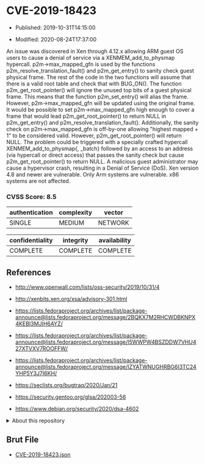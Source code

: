 # CVE-2019-18423

- Published: 2019-10-31T14:15:00

- Modified: 2020-08-24T17:37:00

An issue was discovered in Xen through 4.12.x allowing ARM guest OS users to cause a denial of service via a XENMEM_add_to_physmap hypercall. p2m->max_mapped_gfn is used by the functions p2m_resolve_translation_fault() and p2m_get_entry() to sanity check guest physical frame. The rest of the code in the two functions will assume that there is a valid root table and check that with BUG_ON(). The function p2m_get_root_pointer() will ignore the unused top bits of a guest physical frame. This means that the function p2m_set_entry() will alias the frame. However, p2m->max_mapped_gfn will be updated using the original frame. It would be possible to set p2m->max_mapped_gfn high enough to cover a frame that would lead p2m_get_root_pointer() to return NULL in p2m_get_entry() and p2m_resolve_translation_fault(). Additionally, the sanity check on p2m->max_mapped_gfn is off-by-one allowing "highest mapped + 1" to be considered valid. However, p2m_get_root_pointer() will return NULL. The problem could be triggered with a specially crafted hypercall XENMEM_add_to_physmap{, _batch} followed by an access to an address (via hypercall or direct access) that passes the sanity check but cause p2m_get_root_pointer() to return NULL. A malicious guest administrator may cause a hypervisor crash, resulting in a Denial of Service (DoS). Xen version 4.8 and newer are vulnerable. Only Arm systems are vulnerable. x86 systems are not affected.

### CVSS Score: **8.5**

| authentication | complexity | vector |
| --- | --- | --- |
| SINGLE | MEDIUM | NETWORK |

| confidentiality | integrity | availability |
| --- | --- | --- |
| COMPLETE | COMPLETE | COMPLETE |

## References

* http://www.openwall.com/lists/oss-security/2019/10/31/4

* http://xenbits.xen.org/xsa/advisory-301.html

* https://lists.fedoraproject.org/archives/list/package-announce@lists.fedoraproject.org/message/2BQKX7M2RHCWDBKNPX4KEBI3MJIH6AYZ/

* https://lists.fedoraproject.org/archives/list/package-announce@lists.fedoraproject.org/message/I5WWPW4BSZDDW7VHU427XTVXV7ROOFFW/

* https://lists.fedoraproject.org/archives/list/package-announce@lists.fedoraproject.org/message/IZYATWNUGHRBG6I3TC24YHP5Y3J7I6KH/

* https://seclists.org/bugtraq/2020/Jan/21

* https://security.gentoo.org/glsa/202003-56

* https://www.debian.org/security/2020/dsa-4602

<details>
<summary>About this repository</summary> 

  This repository is part of the project [Live Hack CVE](https://github.com/Live-Hack-CVE). Main website can be found [www.live-hack.org](https://www.live-hack.org) 
  
  Made by [Sn0wAlice](https://github.com/Sn0wAlice) for the people that care about security and need to have a feed of the latest CVEs. Hope you enjoy it, don't forget to star the repo and follow me on [Twitter](https://twitter.com/Sn0wAlice) and [Github](https://github.com/Sn0wAlice). And that is my [personnal website](https://www.alice-snow.me/)

  - [Home Page](https://github.com/Live-Hack-CVE)
  - [Framework](https://github.com/Live-Hack-CVE/cve-framework)
  - [CVE database](https://github.com/Live-Hack-CVE/full_database)
  - [Changelog](https://github.com/Live-Hack-CVE/Changelog)
</details>

## Brut File

* [CVE-2019-18423.json](https://raw.githubusercontent.com/Live-Hack-CVE/full_database/main/cves/2019/CVE-2019-18423.json)

